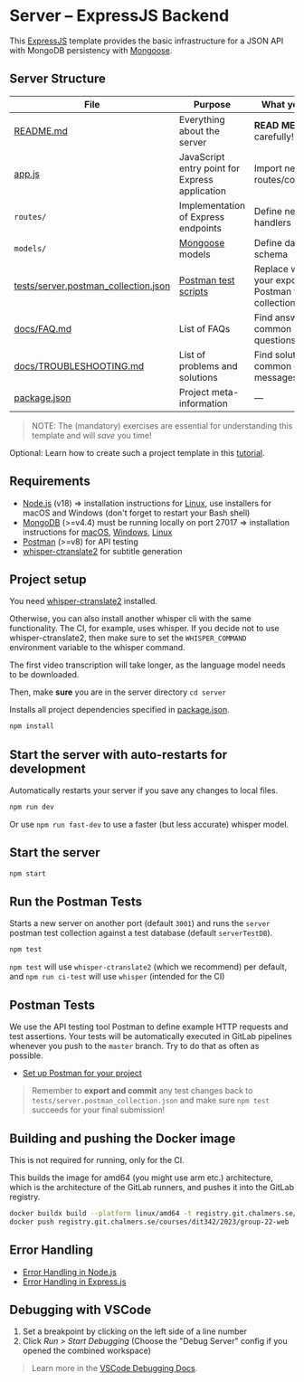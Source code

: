 # Server – ExpressJS Backend

This [ExpressJS](https://expressjs.com/) template provides the basic infrastructure for a JSON API with MongoDB persistency with [Mongoose](https://mongoosejs.com/).

## Server Structure

| File                                                                         | Purpose                                                                                 | What you do?                                       |
| ---------------------------------------------------------------------------- | --------------------------------------------------------------------------------------- | -------------------------------------------------- |
| [README.md](./README.md)                                                     | Everything about the server                                                             | **READ ME** carefully!                             |
| [app.js](./app.js)                                                           | JavaScript entry point for Express application                                          | Import new routes/controllers                      |
| `routes/`                                                                    | Implementation of Express endpoints                                                     | Define new route handlers                          |
| `models/`                                                                    | [Mongoose](https://mongoosejs.com/) models                                              | Define data schema                                 |
| [tests/server.postman_collection.json](tests/server.postman_collection.json) | [Postman test scripts](https://learning.postman.com/docs/postman/scripts/test-scripts/) | Replace with your exported Postman test collection |
| [docs/FAQ.md](docs/FAQ.md)                                                   | List of FAQs                                                                            | Find answers to common questions                   |
| [docs/TROUBLESHOOTING.md](docs/TROUBLESHOOTING.md)                           | List of problems and solutions                                                          | Find solutions for common error messages           |
| [package.json](package.json)                                                 | Project meta-information                                                                | —                                                  |

> NOTE: The (mandatory) exercises are essential for understanding this template and will _save_ you time!

Optional: Learn how to create such a project template in this [tutorial](https://developer.mozilla.org/en-US/docs/Learn/Server-side/Express_Nodejs/skeleton_website).

## Requirements

- [Node.js](https://nodejs.org/en/download/) (v18) => installation instructions for [Linux](https://github.com/nodesource/distributions), use installers for macOS and Windows (don't forget to restart your Bash shell)
- [MongoDB](https://www.mongodb.com/download-center/community?jmp=nav) (>=v4.4) must be running locally on port 27017 => installation instructions for [macOS](https://github.com/joe4dev/dit032-setup/blob/master/macOS.md#mongodb), [Windows](https://github.com/joe4dev/dit032-setup/blob/master/Windows.md#mongodb), [Linux](https://github.com/joe4dev/dit032-setup/blob/master/Linux.md#mongodb)
- [Postman](https://www.getpostman.com/downloads/) (>=v8) for API testing
- [whisper-ctranslate2](https://github.com/Softcatala/whisper-ctranslate2) for subtitle generation

## Project setup

You need [whisper-ctranslate2](https://github.com/Softcatala/whisper-ctranslate2) installed.

Otherwise, you can also install another whisper cli with the same functionality.
The CI, for example, uses whisper. If you decide not to use whisper-ctranslate2,
then make sure to set the `WHISPER_COMMAND` environment variable to the whisper command.

The first video transcription will take longer, as the language model needs to be downloaded.

Then, make **sure** you are in the server directory `cd server`

Installs all project dependencies specified in [package.json](./package.json).

```bash
npm install
```

## Start the server with auto-restarts for development

Automatically restarts your server if you save any changes to local files.

```bash
npm run dev
```

Or use `npm run fast-dev` to use a faster (but less accurate) whisper model.

## Start the server

```bash
npm start
```

## Run the Postman Tests

Starts a new server on another port (default `3001`) and runs the `server` postman test collection against a test database (default `serverTestDB`).

```bash
npm test
```

`npm test` will use `whisper-ctranslate2` (which we recommend) per default,
and `npm run ci-test` will use `whisper` (intended for the CI)

## Postman Tests

We use the API testing tool Postman to define example HTTP requests and test assertions. Your tests will be automatically executed in GitLab pipelines whenever you push to the `master` branch. Try to do that as often as possible.

- [Set up Postman for your project](./docs/POSTMAN.md)

> Remember to **export and commit** any test changes back to `tests/server.postman_collection.json` and make sure `npm test` succeeds for your final submission!

## Building and pushing the Docker image

This is not required for running, only for the CI.

This builds the image for amd64 (you might use arm etc.) architecture, which is the architecture of the
GitLab runners, and pushes it into the GitLab registry.

```bash
docker buildx build --platform linux/amd64 -t registry.git.chalmers.se/courses/dit342/2023/group-22-web --no-cache .
docker push registry.git.chalmers.se/courses/dit342/2023/group-22-web
```

## Error Handling

- [Error Handling in Node.js](https://www.joyent.com/node-js/production/design/errors)
- [Error Handling in Express.js](https://expressjs.com/en/guide/error-handling.html)

## Debugging with VSCode

1. Set a breakpoint by clicking on the left side of a line number
2. Click _Run > Start Debugging_ (Choose the "Debug Server" config if you opened the combined workspace)

> Learn more in the [VSCode Debugging Docs](https://code.visualstudio.com/docs/editor/debugging).
